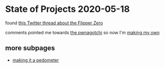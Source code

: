 # State of Projects 2020-05-18

found [this Twitter thread about the Flipper Zero](https://twitter.com/pry0cc/status/1262060004414275585)

comments pointed me towards [the pwnagotchi](https://pwnagotchi.ai/) so now I'm [making my own](4b89bd02-c219-4f92-ac90-a024d9dc45b0.md)

## more subpages

- [making it a pedometer](4e579d0b-81ef-40fb-a444-7bfed90fc4c2.md)

